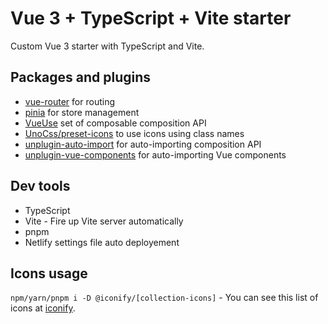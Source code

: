 # Vue 3 + TypeScript + Vite starter

Custom Vue 3 starter with TypeScript and Vite. 

## Packages and plugins

- [vue-router](https://router.vuejs.org/) for routing
- [pinia](https://pinia.vuejs.org/) for store management
- [VueUse](https://vueuse.org/) set of composable composition API
- [UnoCss/preset-icons](https://github.com/unocss/unocss/tree/main/packages/preset-icons) to use icons using class names
- [unplugin-auto-import](https://github.com/antfu/unplugin-auto-import) for auto-importing composition API
- [unplugin-vue-components](https://github.com/antfu/unplugin-vue-components) for auto-importing Vue components
  
## Dev tools

- TypeScript
- Vite - Fire up Vite server automatically
- pnpm
- Netlify settings file auto deployement

## Icons usage

`npm/yarn/pnpm i -D @iconify/[collection-icons]` - You can see this list of icons at [iconify](https://icon-sets.iconify.design/).